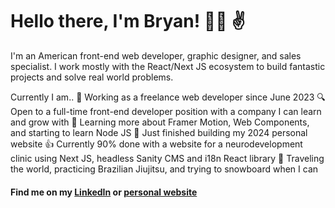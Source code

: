 # Hello there, I'm Bryan! :man_technologist: :v:

I'm an American front-end web developer, graphic designer, and sales specialist. I work mostly with the React/Next JS ecosystem to build fantastic projects and solve real world problems.

Currently I am..
  🥷 Working as a freelance web developer since June 2023
  🔍 Open to a full-time front-end developer position with a company I can learn and grow with
  📖 Learning more about Framer Motion, Web Components, and starting to learn Node JS
  🥳 Just finished building my 2024 personal website
  👍 Currently 90% done with a website for a neurodevelopment clinic using Next JS, headless Sanity CMS and i18n React library
  🛬 Traveling the world, practicing Brazilian Jiujitsu, and trying to snowboard when I can

#### Find me on my [LinkedIn](https://www.linkedin.com/in/bfink777/) or [personal website](https://www.bryanfink.dev)

